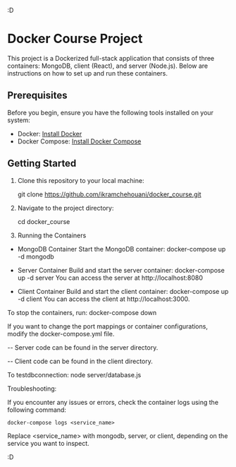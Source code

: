 :D

# Docker Course Project

This project is a Dockerized full-stack application that consists of three containers: MongoDB, client (React), and server (Node.js). Below are instructions on how to set up and run these containers.

## Prerequisites

Before you begin, ensure you have the following tools installed on your system:

- Docker: [Install Docker](https://docs.docker.com/get-docker/)
- Docker Compose: [Install Docker Compose](https://docs.docker.com/compose/install/)

## Getting Started

1.  Clone this repository to your local machine:

    git clone https://github.com/ikramchehouani/docker_course.git

2.  Navigate to the project directory:

    cd docker_course

3.  Running the Containers

- MongoDB Container
  Start the MongoDB container: docker-compose up -d mongodb

- Server Container
  Build and start the server container: docker-compose up -d server
  You can access the server at http://localhost:8080

- Client Container
  Build and start the client container: docker-compose up -d client
  You can access the client at http://localhost:3000.

To stop the containers, run: docker-compose down

If you want to change the port mappings or container configurations, modify the docker-compose.yml file.

-- Server code can be found in the server directory.

-- Client code can be found in the client directory.

To testdbconnection: node server/database.js

Troubleshooting:

If you encounter any issues or errors, check the container logs using the following command:

    docker-compose logs <service_name>

Replace <service_name> with mongodb, server, or client, depending on the service you want to inspect.

:D
